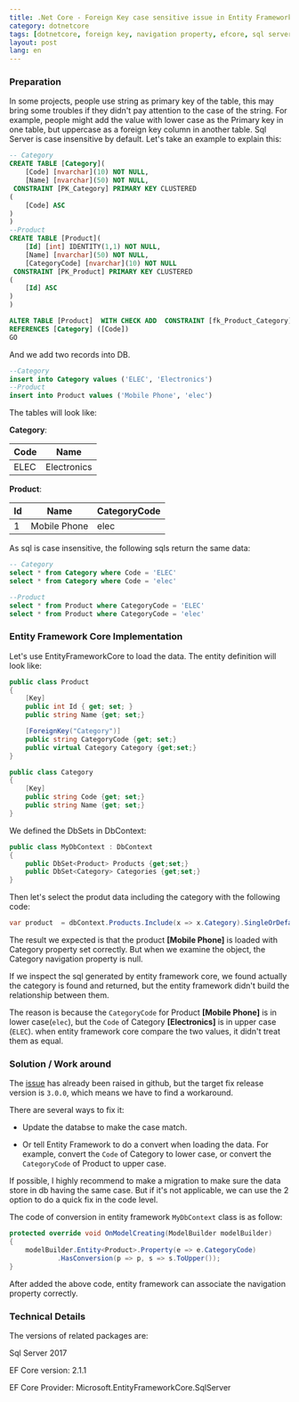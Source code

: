 ```yaml
---
title: .Net Core - Foreign Key case sensitive issue in Entity Framework Core
category: dotnetcore  
tags: [dotnetcore, foreign key, navigation property, efcore, sql server]  
layout: post  
lang: en  
---
```


### Preparation

In some projects, people use string as primary key of the table, this may bring some troubles if they didn't pay attention to the case of the string. For example, people might add the value with lower case as the Primary key in one table, but uppercase as a foreign key column in another table. Sql Server is case insensitive by default. Let's take an example to explain this:

```sql
-- Category
CREATE TABLE [Category](
	[Code] [nvarchar](10) NOT NULL,
	[Name] [nvarchar](50) NOT NULL,
 CONSTRAINT [PK_Category] PRIMARY KEY CLUSTERED 
(
	[Code] ASC
)
)
--Product
CREATE TABLE [Product](
    [Id] [int] IDENTITY(1,1) NOT NULL,
    [Name] [nvarchar](50) NOT NULL,
    [CategoryCode] [nvarchar](10) NOT NULL
 CONSTRAINT [PK_Product] PRIMARY KEY CLUSTERED 
(
	[Id] ASC
)
)

ALTER TABLE [Product]  WITH CHECK ADD  CONSTRAINT [fk_Product_Category] FOREIGN KEY([CategoryCode])
REFERENCES [Category] ([Code])
GO
```

And we add two records into DB.

```sql
--Category
insert into Category values ('ELEC', 'Electronics')
--Product
insert into Product values ('Mobile Phone', 'elec')
```
The tables will look like:

**Category**:

| Code | Name        | 
|------|-------------| 
| ELEC | Electronics | 

**Product**:

| Id | Name         | CategoryCode | 
|----|--------------|--------------| 
| 1  | Mobile Phone | elec         | 


As sql is case insensitive, the following sqls return the same data:
```sql
-- Category
select * from Category where Code = 'ELEC'
select * from Category where Code = 'elec'

--Product 
select * from Product where CategoryCode = 'ELEC'
select * from Product where CategoryCode = 'elec'
```

### Entity Framework Core Implementation

Let's use EntityFrameworkCore to load the data. The entity definition will look like:

```csharp 
public class Product
{
    [Key]
    public int Id { get; set; }
    public string Name {get; set;}

    [ForeignKey("Category")]
    public string CategoryCode {get; set;}
    public virtual Category Category {get;set;}
}

public class Category
{
    [Key]
    public string Code {get; set;}
    public string Name {get; set;}
}
```


We defined the DbSets in DbContext:

```csharp
public class MyDbContext : DbContext
{
    public DbSet<Product> Products {get;set;}
    public DbSet<Category> Categories {get;set;}
}
```

Then let's select the produt data including the category with the following code: 

```csharp
var product  = dbContext.Products.Include(x => x.Category).SingleOrDefault(x => x.Id == 1);
```

The result we expected is that the product **[Mobile Phone]** is loaded with Category property set correctly. But when we examine the object, the Category navigation property is null.

If we inspect the sql generated by entity framework core, we found actually the category is found and returned, but the entity framework didn't build the relationship between them.

The reason is because the `CategoryCode` for Product **[Mobile Phone]** is in lower case(`elec`), but the `Code` of Category **[Electronics]** is in upper case (`ELEC`). when entity framework core compare the two values, it didn't treat them as equal.


### Solution / Work around

The [issue](https://github.com/aspnet/EntityFrameworkCore/issues/673) has already been raised in github, but the target fix release version is `3.0.0`, which means we have to find a workaround.

There are several ways to fix it:

* Update the databse to make the case match.


* Or tell Entity Framework to do a convert when loading the data. For example, convert the `Code` of Category to lower case, or convert the `CategoryCode` of Product to upper case.

If possible, I highly recommend to make a migration to make sure the data store in db having the same case. But if it's not applicable, we can use the 2 option to do a quick fix in the code level.

The code of conversion in entity framework `MyDbContext` class is as follow:

```csharp
protected override void OnModelCreating(ModelBuilder modelBuilder)
{
    modelBuilder.Entity<Product>.Property(e => e.CategoryCode)
            .HasConversion(p => p, s => s.ToUpper());
}
```

After added the above code, entity framework can associate the navigation property correctly.

### Technical Details


The versions of related packages are:

Sql Server 2017

EF Core version: 2.1.1

EF Core Provider: Microsoft.EntityFrameworkCore.SqlServer




